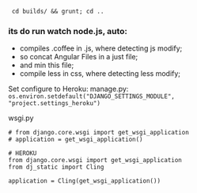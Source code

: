 ``` cd builds/ && grunt; cd ..```
### its do run watch node.js, auto:
- compiles .coffee in .js, where detecting js modify;
- so concat Angular Files in a just file;
- and min this file;
- compile less in css, where detecting less modify;

Set configure to Heroku:
manage.py:
``` os.environ.setdefault("DJANGO_SETTINGS_MODULE", "project.settings_heroku") ```

wsgi.py
```
# from django.core.wsgi import get_wsgi_application
# application = get_wsgi_application()

# HEROKU
from django.core.wsgi import get_wsgi_application
from dj_static import Cling

application = Cling(get_wsgi_application())
```
